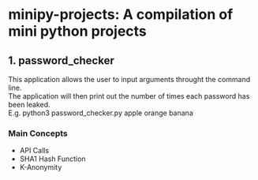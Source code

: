 # minipy-projects: A compilation of mini python projects

## 1. password_checker
This application allows the user to input arguments throught the command line.  
The application will then print out the number of times each password has been leaked.  
E.g. python3 password_checker.py apple orange banana  

### Main Concepts
- API Calls
- SHA1 Hash Function
- K-Anonymity